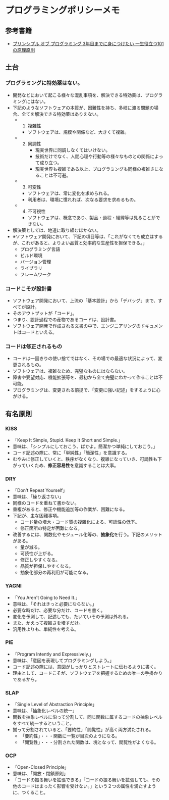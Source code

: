 # プログラミングポリシーメモ

## 参考書籍
- [プリンシプル オブ プログラミング 3年目までに身につけたい 一生役立つ101の原理原則](https://www.amazon.co.jp/dp/B071V7MY82/ref=dp-kindle-redirect)

## 土台
### プログラミングに特効薬はない。
- 開発などにおいて起こる様々な混乱事項を、解決できる特効薬は、プログラミングにはない。
- 下記のようなソフトウェアの本質が、困難性を持ち、多岐に渡る問題の場合、全てを解決できる特効薬はありえない。
    - 1. 複雑性
        - ソフトウェアは、規模や関係など、大きくて複雑。
    - 2. 同調性
            - 現実世界に同調しなくてはいけない。
            - 技術だけでなく、人間心理や行動等の様々なものとの関係によって成り立つ。
            - 現実世界も複雑である以上、プログラミングも同様の複雑さになることは不可避。
    - 3. 可変性
        - ソフトウェアは、常に変化を求められる。
        - 利用者は、環境に慣れれば、次なる要求を求めるもの。
    - 4. 不可視性
        - ソフトウェアは、概念であり、製品・過程・経緯等は見ることができない。
- 解決策としては、地道に取り組むほかない。
- ※ソフトウェア開発において、下記の項目等は、「これがなくても成立はするが、これがあると、よりよい品質と効率的な生産性を担保できる。」
    - プログラミング言語
    - ビルド環境
    - バージョン管理
    - ライブラリ
    - フレームワーク

### コードこそが設計書
- ソフトウェア開発において、上流の「基本設計」から「デバッグ」まで、すべてが設計。
- そのアウトプットが「コード」。
- つまり、設計過程での産物であるコードは、設計書。
- ソフトウェア開発で作成される文書の中で、エンジニアリングのドキュメントはコードといえる。

### コードは修正されるもの
- コードは一回きりの使い捨てではなく、その場での最適な状況によって、変更されるもの。
- ソフトウェアは、複雑なため、完璧なものにはならない。
- 障害や要望対応、機能拡張等を、最初から全て完璧にわかって作ることは不可能。
- プログラミングは、変更される前提で、「変更に強い記述」をするように心がける。

## 有名原則
### KISS
- 「Keep It Simple, Stupid. Keep It Short and Simple.」
- 意味は、「シンプルにしておこう、ばかよ。簡潔かつ単純にしておこう。」
- コード記述の際に、常に「単純性」「簡潔性」を意識する。
- むやみに修正していくと、秩序がなくなり、複雑になっていき、可読性も下がっていくため、**修正容易性**を意識することは大事。

### DRY
- 「Don't Repeat Yourself」
- 意味は、「繰り返さない」
- 同様のコードを重ねて書かない。
- 重複があると、修正や機能追加等の作業が、困難になる。
- 下記が、主な困難事項。
    - コード量の増大・コード質の複雑化による、可読性の低下。
    - 修正箇所の特定が困難になる。
- 改善するには、関数化やモジュール化等の、**抽象化**を行う。下記のメリットがある。
    - 量が減る。
    - 可読性が上がる。
    - 修正しやすくなる。
    - 品質が担保しやすくなる。
    - 抽象化部分の再利用が可能になる。

### YAGNI
- 「You Aren't Going to Need It.」
- 意味は、「それはきっと必要にならない。」
- 必要な時だけ、必要な分だけ、コードを書く。
- 変化を予測して、記述しても、たいていその予測は外れる。
- また、かえって複雑さを増すだけ。
- 汎用性よりも、単純性を考える。

### PIE
- 「Program Intently and Expressively.」
- 意味は、「意図を表現してプログラミングしよう。」
- コード記述の際には、意図がしっかりとストレートに伝わるように書く。
- 理由として、コードこそが、ソフトウェアを把握するための唯一の手掛かりであるから。

### SLAP
- 「Single Level of Abstraction Principle」
- 意味は、「抽象化レベルの統一」
- 関数を抽象レベルに沿って分割して、同じ関数に属するコードの抽象レベルをすべて統一するということ。
- 揃って分割されていると、「要約性」「閲覧性」が高く両方満たされる。
    - 「要約性」・・・関数に一覧が目次のようになる。
    - 「閲覧性」・・・分割された関数は、塊となって、閲覧性がよくなる。

### OCP
- 「Open-Closed Principle」
- 意味は、「開放・閉鎖原則」
- 「コードの振る舞いを拡張できる」「コードの振る舞いを拡張しても、その他のコードはまったく影響を受けない。」という２つの属性を満たすように、つくること。
